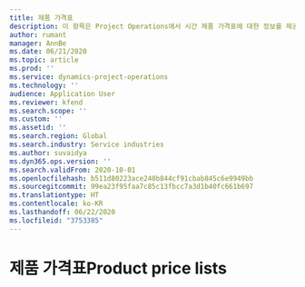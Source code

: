 ```yaml
---
title: 제품 가격표
description: 이 항목은 Project Operations에서 시간 제품 가격표에 대한 정보를 제공합니다.
author: rumant
manager: AnnBe
ms.date: 06/21/2020
ms.topic: article
ms.prod: ''
ms.service: dynamics-project-operations
ms.technology: ''
audience: Application User
ms.reviewer: kfend
ms.search.scope: ''
ms.custom: ''
ms.assetid: ''
ms.search.region: Global
ms.search.industry: Service industries
ms.author: suvaidya
ms.dyn365.ops.version: ''
ms.search.validFrom: 2020-10-01
ms.openlocfilehash: b511d80223ace240b844cf91cbab845c6e9949bb
ms.sourcegitcommit: 99ea23f95faa7c85c13fbcc7a3d1b40fc661b697
ms.translationtype: HT
ms.contentlocale: ko-KR
ms.lasthandoff: 06/22/2020
ms.locfileid: "3753385"
---
```

# <a name="product-price-lists"></a><span data-ttu-id="8205a-103">제품 가격표</span><span class="sxs-lookup"><span data-stu-id="8205a-103">Product price lists</span></span>
